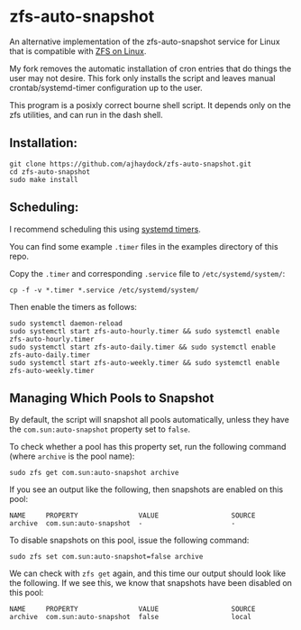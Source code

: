 # zfs-auto-snapshot

An alternative implementation of the zfs-auto-snapshot service for Linux
that is compatible with [ZFS on Linux](http://zfsonlinux.org/).

My fork removes the automatic installation of cron entries that do things
the user may not desire. This fork only installs the script and leaves manual
crontab/systemd-timer configuration up to the user.

This program is a posixly correct bourne shell script.  It depends only on
the zfs utilities, and can run in the dash shell.


Installation:
-------------
```
git clone https://github.com/ajhaydock/zfs-auto-snapshot.git
cd zfs-auto-snapshot
sudo make install
```


Scheduling:
-------------
I recommend scheduling this using [systemd timers](https://wiki.archlinux.org/index.php/Systemd/Timers).

You can find some example `.timer` files in the examples directory of this repo.

Copy the `.timer` and corresponding `.service` file to `/etc/systemd/system/`:
```
cp -f -v *.timer *.service /etc/systemd/system/
```
Then enable the timers as follows:
```
sudo systemctl daemon-reload
sudo systemctl start zfs-auto-hourly.timer && sudo systemctl enable zfs-auto-hourly.timer
sudo systemctl start zfs-auto-daily.timer && sudo systemctl enable zfs-auto-daily.timer
sudo systemctl start zfs-auto-weekly.timer && sudo systemctl enable zfs-auto-weekly.timer
```


Managing Which Pools to Snapshot
-------------
By default, the script will snapshot all pools automatically, unless they have the `com.sun:auto-snapshot` property set to `false`.

To check whether a pool has this property set, run the following command (where `archive` is the pool name):
```
sudo zfs get com.sun:auto-snapshot archive
```

If you see an output like the following, then snapshots are enabled on this pool:
```
NAME     PROPERTY               VALUE                  SOURCE
archive  com.sun:auto-snapshot  -                      -
```

To disable snapshots on this pool, issue the following command:
```
sudo zfs set com.sun:auto-snapshot=false archive
```

We can check with `zfs get` again, and this time our output should look like the following. If we see this, we know that snapshots have been disabled on this pool:
```
NAME     PROPERTY               VALUE                  SOURCE
archive  com.sun:auto-snapshot  false                  local
```
